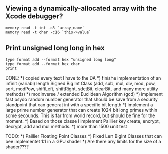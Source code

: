 ## Viewing a dynamically-allocated array with the Xcode debugger?
```
memory read -t int -c8 `array_name`
memory read -t char -c16 `this->value`
```

## Print unsigned long long in hex
```
type format add --format hex "unsigned long long"
type format add --format hex char
print
```


DONE:
*) copied every text I have to the DA
*) finishe implementation of an infinit (variabl) length Signed Big Int Class (add, sub, mul, div, mod, pow, sqrt, modPow, shiftLeft, shiftRight, sdetBit, clearBit, and many more utility methods)
*) modInverse / extended Euclidean Algorithm (gcd)
*) implement fast psydo random number generator that should be save from a security standpoint that can generat int with a specific bit length
*) implement a large prime number generator that can create 1024 bit long primes within some secounds. This is far from world record, but should be fine for the moment.
*) Based on those classe I implement Paillier key create, encrypt, decrypt, add and mul methods.
*) more than 1500 unit test

TODO:
*) Paillier Floating Point Classes
*) Fixed Len BigInt Classes that can bee implementet 1:1 in a GPU shader
*) Are there any limits for the size of a shader????
